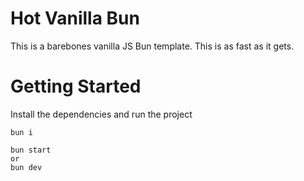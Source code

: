 # Hot Vanilla Bun

This is a barebones vanilla JS Bun template. This is as fast as it gets.

# Getting Started
Install the dependencies and run the project
```
bun i

bun start
or
bun dev
```

